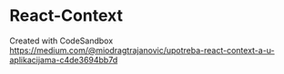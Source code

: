 # React-Context
Created with CodeSandbox
https://medium.com/@miodragtrajanovic/upotreba-react-context-a-u-aplikacijama-c4de3694bb7d
